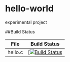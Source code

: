 # hello-world
experimental project

##Build Status

File|Build Status
---|---
hello.c|[[![Build Status](https://travis-ci.com/bigconner/hello-world.svg?branch=master)](https://travis-ci.com/bigconner/hello-world)
